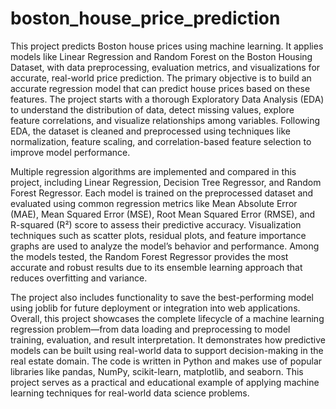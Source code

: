 # boston_house_price_prediction
This project predicts Boston house prices using machine learning. It applies models like Linear Regression and Random Forest on the Boston Housing Dataset, with data preprocessing, evaluation metrics, and visualizations for accurate, real-world price prediction.
The primary objective is to build an accurate regression model that can predict house prices based on these features. The project starts with a thorough Exploratory Data Analysis (EDA) to understand the distribution of data, detect missing values, explore feature correlations, and visualize relationships among variables. Following EDA, the dataset is cleaned and preprocessed using techniques like normalization, feature scaling, and correlation-based feature selection to improve model performance.

Multiple regression algorithms are implemented and compared in this project, including Linear Regression, Decision Tree Regressor, and Random Forest Regressor. Each model is trained on the preprocessed dataset and evaluated using common regression metrics like Mean Absolute Error (MAE), Mean Squared Error (MSE), Root Mean Squared Error (RMSE), and R-squared (R²) score to assess their predictive accuracy. Visualization techniques such as scatter plots, residual plots, and feature importance graphs are used to analyze the model’s behavior and performance. Among the models tested, the Random Forest Regressor provides the most accurate and robust results due to its ensemble learning approach that reduces overfitting and variance.

The project also includes functionality to save the best-performing model using joblib for future deployment or integration into web applications. Overall, this project showcases the complete lifecycle of a machine learning regression problem—from data loading and preprocessing to model training, evaluation, and result interpretation. It demonstrates how predictive models can be built using real-world data to support decision-making in the real estate domain. The code is written in Python and makes use of popular libraries like pandas, NumPy, scikit-learn, matplotlib, and seaborn. This project serves as a practical and educational example of applying machine learning techniques for real-world data science problems.
